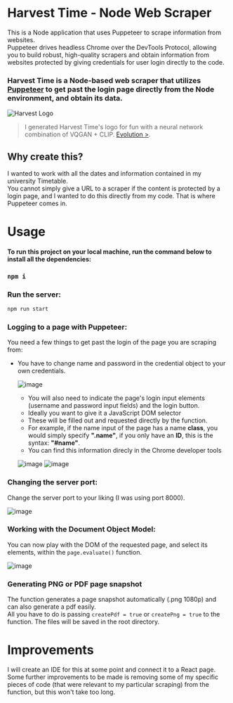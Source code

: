 # Harvest Time - Node Web Scraper
  
This is a Node application that uses Puppeteer to scrape information from websites.   
Puppeteer drives headless Chrome over the DevTools Protocol, allowing you to build robust, high-quality scrapers and obtain information from websites protected by giving credentials for user login directly to the code.

### Harvest Time is a Node-based web scraper that utilizes [Puppeteer](https://github.com/puppeteer/puppeteer) to get past the login page directly from the Node environment, and obtain its data.

![Harvest Logo](https://user-images.githubusercontent.com/64712227/141352718-ac2ddea4-41fb-4a65-b0ec-1ef223d929ef.png)
> I generated Harvest Time's logo for fun with a neural network combination of VQGAN + CLIP. [Evolution >](https://files.catbox.moe/6p4sp5.mp4).

## Why create this?
I wanted to work with all the dates and information contained in my university Timetable.  
You cannot simply give a URL to a scraper if the content is protected by a login page, and I wanted to do this directly from my code. That is where Puppeteer comes in.

# Usage
#### To run this project on your local machine, run the command below to install all the dependencies:

### `npm i`

### Run the server:

```bash
npm run start
```
### Logging to a page with Puppeteer:
You need a few things to get past the login of the page you are scraping from:  
  - You have to change name and password in the credential object to your own credentials.
    
    ![image](https://user-images.githubusercontent.com/64712227/141340395-e5517a0a-bad1-4502-96b9-62c54c40b61a.png)

    - You will also need to indicate the page's login input elements (username and password input fields) and the login button.
    - Ideally you want to give it a JavaScript DOM selector
    - These will be filled out and requested directly by the function.
    - For example, if the name input of the page has a name **class**, you would simply specify **".name"**, if you only have an **ID**, this is the syntax: **"#name"**.
    - You can find this information direcly in the Chrome developer tools

    ![image](https://user-images.githubusercontent.com/64712227/141344307-f1f061ba-f3d6-4a07-b5cf-8de0fae85497.png) ![image](https://user-images.githubusercontent.com/64712227/141343032-cd926412-ae85-4553-8241-84ff9d1b7684.png)

### Changing the server port:
Change the server port to your liking (I was using port 8000).

  ![image](https://user-images.githubusercontent.com/64712227/141346765-f7552a00-0cd4-4ba1-b24b-472e7980aed2.png)


### Working with the Document Object Model:
You can now play with the DOM of the requested page, and select its elements, within the ```page.evaluate()``` function.

   ![image](https://user-images.githubusercontent.com/64712227/141345782-66792ab8-6bec-4f62-b188-9e7ec8b3c947.png)
   
### Generating PNG or PDF page snapshot
The function generates a page snapshot automatically (.png 1080p) and can also generate a pdf easily.  
All you have to do is passing ```createPdf = true``` or ```createPng = true``` to the function.
The files will be saved in the root directory.

# Improvements
I will create an IDE for this at some point and connect it to a React page.  
Some further improvements to be made is removing some of my specific pieces of code (that were relevant to my particular scraping) from the function, but this won't take too long.

